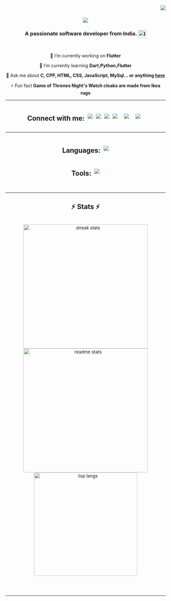 <img align="right" src="https://visitor-badge.laobi.icu/badge?page_id=RamanKumar00.RamanKumar00" />

<h1 align="center">
        <img src="https://readme-typing-svg.herokuapp.com/?font=Righteous&size=35&center=true&vCenter=true&width=500&height=70&duration=4000&lines=Hi+There!+👋;+I'm+Raman+Kumar!;" />
    </h1>
    
 <h3 align="center">
        A passionate software developer from India. 
        <img src="https://upload.wikimedia.org/wikipedia/en/4/41/Flag_of_India.svg" alt="India Flag" width="25" style="vertical-align: middle;" />
    </h3>
    
</h3>
    
<br/>
    
 <div align="center">
     
 🔭 I’m currently working on **Flutter**
     
 🌱 I’m currently learning **Dart,Python,Flutter**
    
 💬 Ask me about **C, CPP, HTML, CSS, JavaScript, MySql... or anything [here](https://github.com/RamanKumar00/RamanKumar00/issues)**
    
⚡ Fun fact **Game of Thrones Night's Watch cloaks are made from Ikea rugs**
    
 </div>
     <hr/>
     <div align="center" style="display: flex; align-items: center; justify-content: center;"> 
        <h2 >Connect with me:</h2>
        <div style="display: flex; margin-left: 10px;">
            <a href="mailto:ramankr7321@gmail.com">
                <img src="https://skillicons.dev/icons?i=gmail" />
              </a>
              <a href="https://www.linkedin.com/in/raman-kumar-b80913282/" target="_blank">
                <img src="https://skillicons.dev/icons?i=linkedin" target="_blank" style="margin: 0 10px 0 10px;" />
              </a>
              <a href="https://RamanKumar00.github.io" target="_blank">
                 <img src="https://skillicons.dev/icons?i=github" target="_blank" /> 
              </a>
              <a href="https://www.instagram.com/__.ramankumar__/" target="_blank">
                <img src="https://skillicons.dev/icons?i=instagram" style="margin: 0 10px 0 10px;" />
            </a>
            <a href="https://discord.com/channels/939438404251287582/939438404251287584" target="_blank">
                <img src="https://skillicons.dev/icons?i=discord" style="margin: 0 10px 0 10px;" />
            </a>
            <a href="https://stackoverflow.com/users/28973253/raman-kumar?tab=profile" target="_blank">
                <img src="https://skillicons.dev/icons?i=stackoverflow" style="margin: 0 10px 0 10px;" />
            </a>
            
  </div>
      </div>
     <hr/>
    <div style="display: flex;flex-direction:column; align-items: center; justify-content: center;">
      <div style="display: flex; align-items: center;">
          <h2>Languages:</h2> 
          <img src="https://skillicons.dev/icons?i=c,cpp,dart,flutter,python,html,css,javascript" style="margin-left: 10px;" />
      </div>
      <div style="display: flex; align-items: center;">
        <h2>Tools:</h2> 
        <img src="https://skillicons.dev/icons?i=windows,linux,github,vscode" style="margin-left: 10px;" />
    </div>
    <!-- <div style="display: flex; align-items: center; justify-content: center;">
        <h2>Database:</h2> 
        <img src="https://skillicons.dev/icons?i=windows,linux,github,vscode" style="margin-left: 10px;" />
    </div>
    <div style="display: flex; align-items: center; justify-content: center;">
        <h2>Framework:</h2> 
        <img src="https://skillicons.dev/icons?i=windows,linux,github,vscode" style="margin-left: 10px;" />
    </div> -->
    </div>
    
 <br/>
    <hr/>
    
 <h2 align="center">⚡ Stats ⚡</h2>
    <br>
    <div align=center>
      <img width=390 src="https://streak-stats.demolab.com/?user=ramankumar00" alt="streak stats"/>
      <img width=390 src="https://github-readme-stats.vercel.app/api?username=ramankumar00&theme=dark&show_icons=true" alt="readme stats" />
      <br/>
      <img width=325 align="center" src="https://github-readme-stats-RamanKumar00.vercel.app/api/top-langs/?username=RamanKumar00&hide=HTML&langs_count=8&layout=compact&theme=react&border_radius=10&size_weight=0.5&count_weight=0.5&exclude_repo=github-readme-stats" alt="top langs" />
    </div>
    
 <br/><br/>
    
  <hr/>
    
 <br/>
